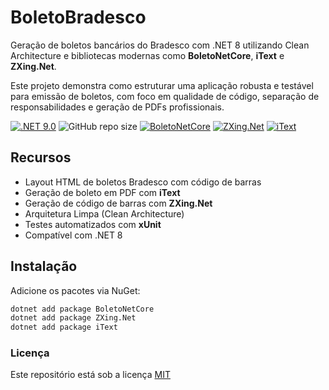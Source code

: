 # BoletoBradesco

Geração de boletos bancários do Bradesco com .NET 8 utilizando Clean Architecture e bibliotecas modernas como **BoletoNetCore**, **iText** e **ZXing.Net**.

Este projeto demonstra como estruturar uma aplicação robusta e testável para emissão de boletos, com foco em qualidade de código, separação de responsabilidades e geração de PDFs profissionais.

[![.NET 9.0](https://img.shields.io/badge/.NET-9.0-red)](https://dotnet.microsoft.com/)
![GitHub repo size](https://img.shields.io/github/repo-size/samoryfiotec/BoletoBradesco?label=Repo%20Size&color=brown&style=flat&suffix=KB)
[![BoletoNetCore](https://img.shields.io/badge/BoletoNetCore-3.0.1.485-blue)](https://github.com/boleto-net/boletonetcore)
[![ZXing.Net](https://img.shields.io/badge/ZXing.Net-0.16.10-teal)](https://github.com/micjahn/ZXing.Net)
[![iText](https://img.shields.io/badge/iText-orange)](https://github.com/)

## Recursos

- Layout HTML de boletos Bradesco com código de barras
- Geração de boleto em PDF com **iText**
- Geração de código de barras com **ZXing.Net**
- Arquitetura Limpa (Clean Architecture)
- Testes automatizados com **xUnit**
- Compatível com .NET 8

## Instalação

Adicione os pacotes via NuGet:

```bash
dotnet add package BoletoNetCore
dotnet add package ZXing.Net
dotnet add package iText
```

### Licença

Este repositório está sob a licença [MIT](LICENSE.txt)